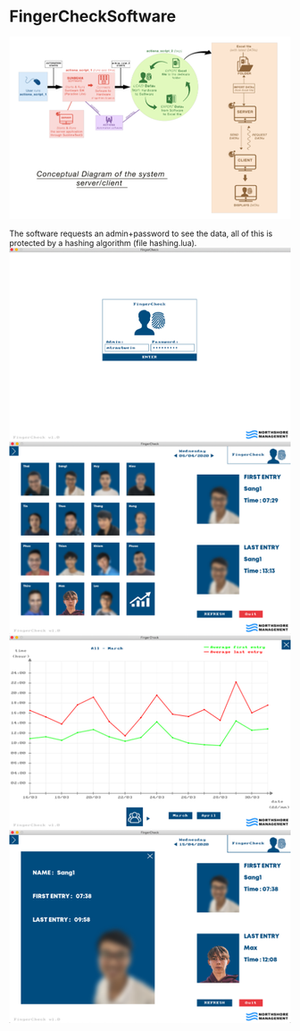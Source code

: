 # FingerCheckSoftware

![](images/conceptual_diagram_server_client.png)

 
The software requests an admin+password to see the data, all of this is protected by a hashing algorithm (file hashing.lua).
![](images/1.png)
![](images/2.png)
![](images/3.png)
![](images/4.png)
